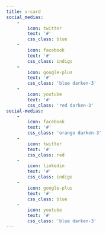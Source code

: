 ```yaml
---
title: v-card
social_medias:
    -
        icon: twitter
        text: '#'
        css_class: blue
    -
        icon: facebook
        text: '#'
        css_class: indigo
    -
        icon: google-plus
        text: '#'
        css_class: 'blue darken-3'
    -
        icon: youtube
        text: '#'
        css_class: 'red darken-3'
social-medias:
    -
        icon: facebook
        text: '#'
        css_class: 'orange darken-3'
    -
        icon: twitter
        text: '#'
        css_class: red
    -
        icon: linkedin
        text: '#'
        css_class: indigo
    -
        icon: google-plus
        text: '#'
        css_class: blue
    -
        icon: youtube
        text: '#'
        css_class: 'blue darken-3'
---
```


